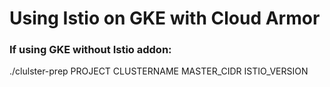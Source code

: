 # Using Istio on GKE with Cloud Armor


### If using GKE without Istio addon:
./clulster-prep PROJECT CLUSTERNAME MASTER_CIDR ISTIO_VERSION
